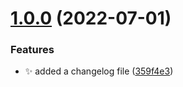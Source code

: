 # [1.0.0](https://github.com/fairdataihub/config/compare/v7.0.1...v7.1.0) (2022-07-01)

### Features

- ✨ added a changelog file ([359f4e3](https://github.com/fairdataihub/config/commit/359f4e327855704a94e5078decbcf9ca2aaf13f7))
